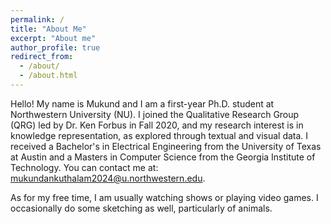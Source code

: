 ```yaml
---
permalink: /
title: "About Me"
excerpt: "About me"
author_profile: true
redirect_from: 
  - /about/
  - /about.html
---
```


Hello! My name is Mukund and I am a first-year Ph.D. student at Northwestern University (NU). I joined the Qualitative Research Group (QRG) led by Dr. Ken Forbus in Fall 2020, and my research interest is in knowledge representation, as explored through textual and visual data. I received a Bachelor's in Electrical Engineering from the University of Texas at Austin and a Masters in Computer Science from the Georgia Institute of Technology. You can contact me at: mukundankuthalam2024@u.northwestern.edu.

As for my free time, I am usually watching shows or playing video games. I occasionally do some sketching as well, particularly of animals.